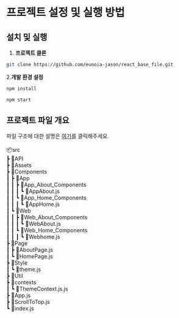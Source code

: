# 프로젝트 설정 및 실행 방법

## 설치 및 실행

1. **프로젝트 클론**

```bash
git clone https://github.com/eunoia-jason/react_base_file.git
```
2.**개발 환경 설정**
   ```sh
   npm install
   ```
   ```sh
   npm start
   ```
## 프로젝트 파일 개요
파일 구조에 대한 설명은 [여기](https://quddkflty.tistory.com/67)를 클릭해주세요.<br>
<br>
📦src <br>
 ┣ 📂API <br>
 ┣ 📂Assets <br>
 ┣ 📂Components <br>
 ┃ ┣ 📂App <br>
 ┃ ┃ ┣ 📂App_About_Components <br>
 ┃ ┃ ┃ ┗ 📜AppAbout.js <br>
 ┃ ┃ ┗ 📂App_Home_Components <br>
 ┃ ┃ ┃ ┗ 📜AppHome.js <br>
 ┃ ┗ 📂Web <br>
 ┃ ┃ ┣ 📂Web_About_Components <br>
 ┃ ┃ ┃ ┗ 📜WebAbout.js <br>
 ┃ ┃ ┗ 📂Web_Home_Components <br>
 ┃ ┃ ┃ ┗ 📜Webhome.js <br>
 ┣ 📂Page <br>
 ┃ ┣ 📜AboutPage.js <br>
 ┃ ┗ 📜HomePage.js <br>
 ┣ 📂Style <br>
 ┃ ┗ 📜theme.js <br>
 ┣ 📂Util <br>
 ┣ 📂contexts <br>
 ┃ ┗ 📜ThemeContext.js.js  <br>
 ┣ 📜App.js  <br>
 ┣ 📜ScrollToTop.js  <br>
 ┗ 📜index.js  <br>

